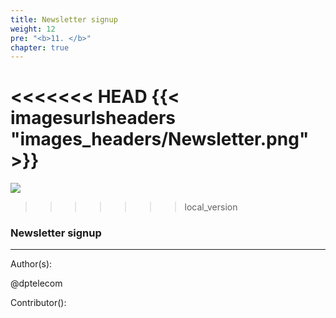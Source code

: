 ```yaml
---
title: Newsletter signup
weight: 12
pre: "<b>11. </b>"
chapter: true
---
```

<<<<<<< HEAD
{{< imagesurlsheaders "images_headers/Newsletter.png"  >}}
=======
![](/images_headers/Newsletter.png)
>>>>>>> local_version


### Newsletter signup


<script type="text/javascript" src="//downloads.mailchimp.com/js/signup-forms/popup/unique-methods/embed.js" data-dojo-config="usePlainJson: true, isDebug: false"></script><script type="text/javascript">window.dojoRequire(["mojo/signup-forms/Loader"], function(L) { L.start({"baseUrl":"mc.us19.list-manage.com","uuid":"82b73156e22b2dcf88fb46c98","lid":"2c529ef6b9","uniqueMethods":true}) })</script>




---
Author(s):

@dptelecom

Contributor():
